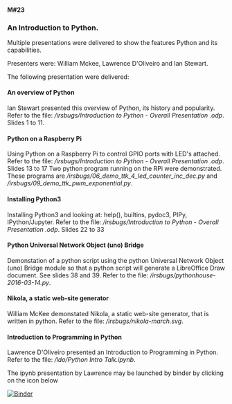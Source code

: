 #### M#23

### An Introduction to Python.

Multiple presentations were delivered to show the features Python and its capabilities.

Presenters were: William Mckee, Lawrence D'Oliveiro and Ian Stewart.

The following presentation were delivered:

#### An overview of Python

Ian Stewart presented this overview of Python, its history and popularity.
Refer to the file: */irsbugs/Introduction to Python - Overall Presentation .odp*. Slides 1 to 11.

#### Python on a Raspberry Pi

Using Python on a Raspberry Pi to control GPIO ports with LED's attached.
Refer to the file: */irsbugs/Introduction to Python - Overall Presentation .odp*. Slides 13 to 17
Two python program running on the RPi were demonstrated. These programs are 
*/irsbugs/06_demo_ttk_4_led_counter_inc_dec.py* and */irsbugs/09_demo_ttk_pwm_exponential.py*.

#### Installing Python3 

Installing Python3 and looking at: help(), builtins, pydoc3, PIPy, IPython/Jupyter.
Refer to the file: */irsbugs/Introduction to Python - Overall Presentation .odp*. Slides 22 to 33

#### Python Universal Network Object (uno) Bridge

Demonstation of a python script using the python Universal Network Object (uno) Bridge module so that 
a python script will generate a LibreOffice Draw document. See slides 38 and 39.
Refer to the file: */irsbugs/pythonhouse-2016-03-14.py*.

#### Nikola, a static web-site generator

William McKee demonstated Nikola, a static web-site generator, that is written in python.
Refer to the file: */irsbugs/nikola-march.svg*.

#### Introduction to Programming in Python

Lawrence D'Oliveiro presented an Introduction to Programming in Python. 
Refer to the file: 	*/ldo/Python Intro Talk.ipynb*.

The ipynb presentation by Lawrence may be launched by binder by clicking on the icon below

[![Binder](https://mybinder.org/badge_logo.svg)](https://mybinder.org/v2/gh/HamPUG/meetings/master?filepath=2016%2F2016-03-14%2Fldo%2FPython%20Intro%20Talk.ipynb)
